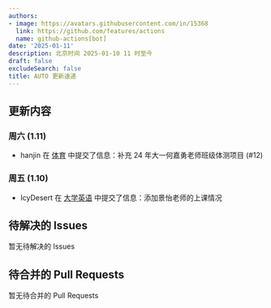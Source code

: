 ```yaml
---
authors:
- image: https://avatars.githubusercontent.com/in/15368
  link: https://github.com/features/actions
  name: github-actions[bot]
date: '2025-01-11'
description: 北京时间 2025-01-10 11 时至今
draft: false
excludeSearch: false
title: AUTO 更新速递
---
```


## 更新内容

### 周六 (1.11)

- hanjin 在 [体育](https://github.com/HITSZ-OpenAuto/PE100X) 中提交了信息：补充 24 年大一何嘉勇老师班级体测项目 (#12)

### 周五 (1.10)

- IcyDesert 在 [大学英语](https://github.com/HITSZ-OpenAuto/LANG100X) 中提交了信息：添加景怡老师的上课情况

## 待解决的 Issues

暂无待解决的 Issues

## 待合并的 Pull Requests

暂无待合并的 Pull Requests

